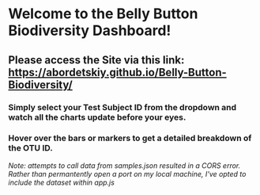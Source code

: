 # Welcome to the Belly Button Biodiversity Dashboard!

## Please access the Site via this link: https://abordetskiy.github.io/Belly-Button-Biodiversity/

### Simply select your Test Subject ID from the dropdown and watch all the charts update before your eyes.

### Hover over the bars or markers to get a detailed breakdown of the OTU ID.

*Note: attempts to call data from samples.json resulted in a CORS error. Rather than permantently open a port on my local machine, I've opted to include the dataset within app.js*




